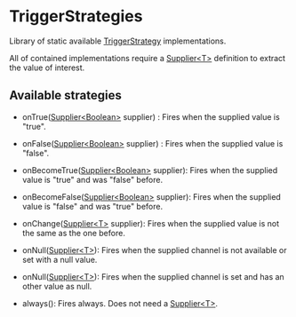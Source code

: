 <!--
  ~ Licensed to the Apache Software Foundation (ASF) under one
  ~ or more contributor license agreements.  See the NOTICE file
  ~ distributed with this work for additional information
  ~ regarding copyright ownership.  The ASF licenses this file
  ~ to you under the Apache License, Version 2.0 (the
  ~ "License"); you may not use this file except in compliance
  ~ with the License.  You may obtain a copy of the License at
  ~
  ~   http://www.apache.org/licenses/LICENSE-2.0
  ~
  ~ Unless required by applicable law or agreed to in writing,
  ~ software distributed under the License is distributed on an
  ~ "AS IS" BASIS, WITHOUT WARRANTIES OR CONDITIONS OF ANY
  ~ KIND, either express or implied.  See the License for the
  ~ specific language governing permissions and limitations
  ~ under the License.
  -->
  
# TriggerStrategies
Library of static available [TriggerStrategy](TRIGGER_STRATEGY.html) implementations.

All of contained implementations require a [Supplier\<T\>](SUPPLIER.html) definition to extract the value of interest.

## Available strategies

- onTrue([Supplier\<Boolean\>](SUPPLIER.html) supplier) : Fires when the supplied value is "true".

- onFalse([Supplier\<Boolean\>](SUPPLIER.html) supplier) : Fires when the supplied value is "false".

- onBecomeTrue([Supplier\<Boolean\>](SUPPLIER.html) supplier): Fires when the supplied value is "true" and was "false" before.

- onBecomeFalse([Supplier\<Boolean\>](SUPPLIER.html) supplier): Fires when the supplied value is "false" and was "true" before.

- onChange([Supplier\<T\>](SUPPLIER.html) supplier): Fires when the supplied value is not the same as the one before.

- onNull([Supplier\<T\>](SUPPLIER.html)): Fires when the supplied channel is not available or set with a null value. 

- onNull([Supplier\<T\>](SUPPLIER.html)): Fires when the supplied channel is set and has an other value as null. 

- always(): Fires always. Does not need a [Supplier\<T\>](SUPPLIER.html).
